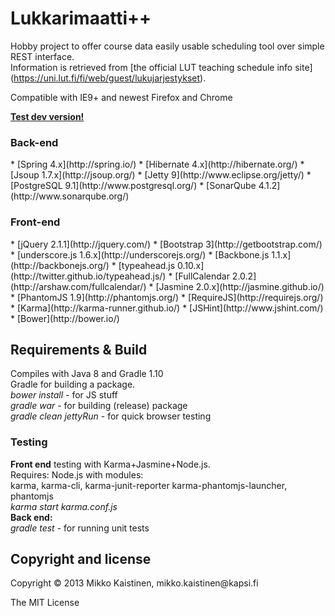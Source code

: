 <h1>Lukkarimaatti++</h1>

Hobby project to offer course data easily usable scheduling tool over simple REST interface.<br>
Information is retrieved from [the official LUT teaching schedule info site] (https://uni.lut.fi/fi/web/guest/lukujarjestykset).<br>

Compatible with IE9+ and newest Firefox and Chrome

<b>[Test dev version!](http://83.136.252.198/lukkarimaatti/)</b>

<h3>Back-end</h3>
* [Spring 4.x](http://spring.io/)
* [Hibernate 4.x](http://hibernate.org/)
* [Jsoup 1.7.x](http://jsoup.org/)
* [Jetty 9](http://www.eclipse.org/jetty/)
* [PostgreSQL 9.1](http://www.postgresql.org/)
* [SonarQube 4.1.2](http://www.sonarqube.org/)<br>
 
<h3>Front-end</h3>
* [jQuery 2.1.1](http://jquery.com/)
* [Bootstrap 3](http://getbootstrap.com/)
* [underscore.js 1.6.x](http://underscorejs.org/)
* [Backbone.js 1.1.x](http://backbonejs.org/)
* [typeahead.js 0.10.x](http://twitter.github.io/typeahead.js/)
* [FullCalendar 2.0.2](http://arshaw.com/fullcalendar/)
* [Jasmine 2.0.x](http://jasmine.github.io/)
* [PhantomJS 1.9](http://phantomjs.org/)
* [RequireJS](http://requirejs.org/)
* [Karma](http://karma-runner.github.io/)
* [JSHint](http://www.jshint.com/)
* [Bower](http://bower.io/)<br>

<h2>Requirements & Build</h2>
Compiles with Java 8 and Gradle 1.10<br>
Gradle for building a package.<br>
<i>bower install</i> - for JS stuff<br>
<i>gradle war</i> - for building (release) package<br>
<i>gradle clean jettyRun</i> - for quick browser testing

<h3>Testing</h3>
<b>Front end</b> testing with Karma+Jasmine+Node.js.<br>
Requires: Node.js with modules:<br>
karma, karma-cli, karma-junit-reporter karma-phantomjs-launcher, phantomjs<br>
<i>karma start karma.conf.js</i><br>
<b>Back end:</b><br>
<i>gradle test</i> - for running unit tests<br>

<h2>Copyright and license</h2>
Copyright &copy; 2013 Mikko Kaistinen, mikko.kaistinen@kapsi.fi

The MIT License
